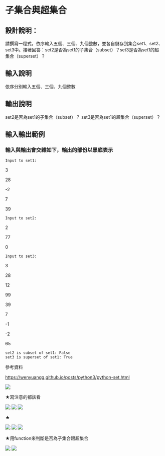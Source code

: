 # 子集合與超集合

## 設計說明：
請撰寫一程式，依序輸入五個、三個、九個整數，並各自儲存到集合set1、set2、set3中。接著回答：set2是否為set1的子集合（subset）？set3是否為set1的超集合（superset）？

## 輸入說明

依序分別輸入五個、三個、九個整數

## 輸出說明

set2是否為set1的子集合（subset）？
set3是否為set1的超集合（superset）？

## 輸入輸出範例

### 輸入與輸出會交雜如下，輸出的部份以黑底表示

```
Input to set1:
```
3

28

-2

7

39
```
Input to set2:
```
2

77

0
```
Input to set3:
```
3

28

12

99

39

7

-1

-2

65
```
set2 is subset of set1: False
set3 is superset of set1: True
```

參考資料

https://wenyuangg.github.io/posts/python3/python-set.html

![](../../img/2020-10-27-11-04-48.png)

★寫注意的都該看

![](../../img/2020-10-27-11-05-12.png)
![](../../img/2020-10-27-11-05-30.png)
![](../../img/2020-10-27-11-05-50.png)

★

![](../../img/2020-10-27-11-06-23.png)
![](../../img/2020-10-27-11-06-54.png)
![](../../img/2020-10-27-11-07-06.png)

★用function來判斷是否為子集合跟超集合

![](../../img/2020-10-27-11-07-47.png)
![](../../img/2020-10-27-11-08-06.png)
